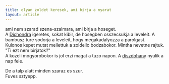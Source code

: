 ```yaml
---
title: olyan zoldet keresek, ami birja a nyarat
layout: article
---
```

ami nem szarad szena-szalmara, ami birja a hoseget.  
A [Dichondra](/species/Dichondra%20repens) igeretes, sokat kibir, de hosegben osszecsukja a leveleit. A bambusz ture sodorja a leveleit, hogy megakadalyozza a parolgast.   
Kulonos kepet mutat mellettuk a zoldello bodzabokor. Mintha nevetne rajtuk. "Ti ezt nem birjatok?"  
A kozeli mogyorobokor is jol erzi magat a tuzo napon. A [diszdohany](/species/Nicotiana%20alata) nyulik a nap fele.  

De a talp alatt minden szaraz es szur.   
Fuves sztyepp.




